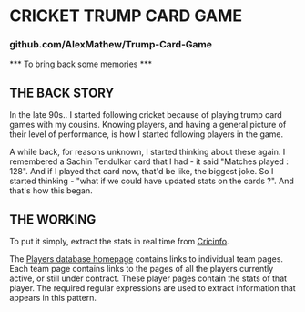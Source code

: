 # CRICKET TRUMP CARD GAME #
### github.com/AlexMathew/Trump-Card-Game ###


*** To bring back some memories ***


## THE BACK STORY ##
In the late 90s..
I started following cricket because of playing trump card games with my cousins. Knowing players, and having a general picture of their level of performance, is how I started following players in the game. 

A while back, for reasons unknown, I started thinking about these again. I remembered a Sachin Tendulkar card that I had - it said "Matches played : 128". And if I played that card now, that'd be like, the biggest joke. So I started thinking - "what if we could have updated stats on the cards ?". And that's how this began.


## THE WORKING ##
To put it simply, extract the stats in real time from [Cricinfo](http://espncricinfo.com). 

The [Players database homepage](http://espncricinfo.com/ci/content/player/index.html) contains links to individual team pages. Each team page contains links to the pages of all the players currently active, or still under contract. These player pages contain the stats of that player.
The required regular expressions are used to extract information that appears in this pattern.
